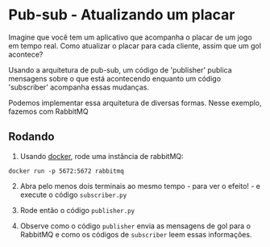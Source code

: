 # Pub-sub - Atualizando um placar



Imagine que você tem um aplicativo que acompanha o placar de um jogo em tempo
real. Como atualizar o placar para cada cliente, assim que um gol acontece?

Usando a arquitetura de pub-sub, um código de 'publisher' publica mensagens sobre
o que está acontecendo enquanto um código 'subscriber' acompanha essas mudanças.

Podemos implementar essa arquitetura de diversas formas. Nesse exemplo, fazemos
com RabbitMQ

## Rodando

1. Usando [docker](https://docs.docker.com/get-docker/),
rode uma instância de rabbitMQ:

```
docker run -p 5672:5672 rabbitmq
```

2. Abra pelo menos dois terminais ao mesmo tempo - para ver o efeito! - e execute
o código `subscriber.py`

3. Rode então o código `publisher.py`

4. Observe como o código `publisher` envia as mensagens de gol para o RabbitMQ
e como os códigos de `subscriber` leem essas informações.